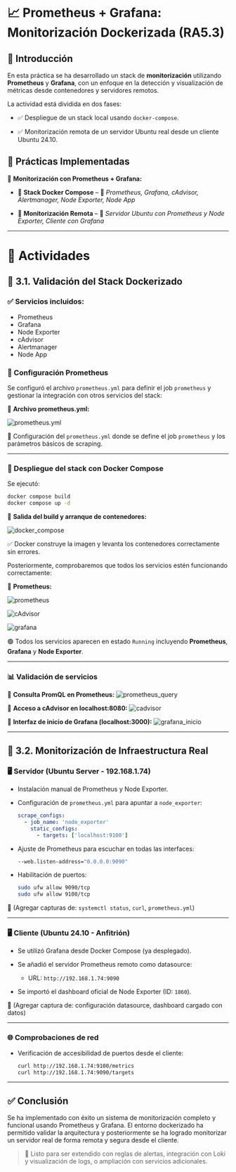 # 📈 Prometheus + Grafana: Monitorización Dockerizada (RA5.3)

## 📖 Introducción

En esta práctica se ha desarrollado un stack de **monitorización** utilizando **Prometheus** y **Grafana**, con un enfoque en la detección y visualización de métricas desde contenedores y servidores remotos.

La actividad está dividida en dos fases:

* ✅ Despliegue de un stack local usando `docker-compose`.

* ✅ Monitorización remota de un servidor Ubuntu real desde un cliente Ubuntu 24.10.


## 📌 Prácticas Implementadas

📂 **Monitorización con Prometheus + Grafana:**

* 🔹 **Stack Docker Compose** – 🐳 *Prometheus, Grafana, cAdvisor, Alertmanager, Node Exporter, Node App*

* 🔹 **Monitorización Remota** – 📡 *Servidor Ubuntu con Prometheus y Node Exporter, Cliente con Grafana*

---

# 🧪 Actividades

## 🔹 3.1. Validación del Stack Dockerizado

### ✅ Servicios incluidos:

* Prometheus
* Grafana
* Node Exporter
* cAdvisor
* Alertmanager
* Node App

### 🧱 Configuración Prometheus

Se configuró el archivo `prometheus.yml` para definir el job `prometheus` y gestionar la integración con otros servicios del stack:

📸 **Archivo prometheus.yml:**


![prometheus.yml](https://github.com/XaviGimReu/PPS-10836126/blob/main/template-main/RA5/RA5_3/assets/1.%20prometheus.yml%20.png)

🔧 Configuración del `prometheus.yml` donde se define el job `prometheus` y los parámetros básicos de scraping.

---

### 🐳 Despliegue del stack con Docker Compose

Se ejecutó:

```bash
docker compose build
docker compose up -d
```

📸 **Salida del build y arranque de contenedores:**


![docker_compose](https://github.com/XaviGimReu/PPS-10836126/blob/main/template-main/RA5/RA5_3/assets/2.%20docker%20compose.png)

✅ Docker construye la imagen y levanta los contenedores correctamente sin errores.

Posteriormente, comprobaremos que todos los servicios estén funcionando correctamente:

📸 **Prometheus:**


![prometheus](https://github.com/XaviGimReu/PPS-10836126/blob/main/template-main/RA5/RA5_3/assets/3.%20prometheus.png)

![cAdvisor](https://github.com/XaviGimReu/PPS-10836126/blob/main/template-main/RA5/RA5_3/assets/4.%20cAdvisor.png)

![grafana](https://github.com/XaviGimReu/PPS-10836126/blob/main/template-main/RA5/RA5_3/assets/5.%20Grafana.png)

🟢 Todos los servicios aparecen en estado `Running` incluyendo **Prometheus**, **Grafana** y **Node Exporter**.

---

### 📊 Validación de servicios

📸 **Consulta PromQL en Prometheus:**
![prometheus\_query](assets/3.png)

📸 **Acceso a cAdvisor en localhost:8080:**
![cadvisor](assets/4.png)

📸 **Interfaz de inicio de Grafana (localhost:3000):**
![grafana\_inicio](assets/5.png)

---

## 🔹 3.2. Monitorización de Infraestructura Real

### 🖥️ Servidor (Ubuntu Server - 192.168.1.74)

* Instalación manual de Prometheus y Node Exporter.
* Configuración de `prometheus.yml` para apuntar a `node_exporter`:

  ```yaml
  scrape_configs:
    - job_name: 'node_exporter'
      static_configs:
        - targets: ['localhost:9100']
  ```
* Ajuste de Prometheus para escuchar en todas las interfaces:

  ```bash
  --web.listen-address="0.0.0.0:9090"
  ```
* Habilitación de puertos:

  ```bash
  sudo ufw allow 9090/tcp
  sudo ufw allow 9100/tcp
  ```

📸 (Agregar capturas de: `systemctl status`, `curl`, `prometheus.yml`)

---

### 🖥️ Cliente (Ubuntu 24.10 - Anfitrión)

* Se utilizó Grafana desde Docker Compose (ya desplegado).
* Se añadió el servidor Prometheus remoto como datasource:

  * URL: `http://192.168.1.74:9090`
* Se importó el dashboard oficial de Node Exporter (ID: `1860`).

📸 (Agregar captura de: configuración datasource, dashboard cargado con datos)

---

### 🌐 Comprobaciones de red

* Verificación de accesibilidad de puertos desde el cliente:

  ```bash
  curl http://192.168.1.74:9100/metrics
  curl http://192.168.1.74:9090/targets
  ```

---

## ✅ Conclusión

Se ha implementado con éxito un sistema de monitorización completo y funcional usando Prometheus y Grafana. El entorno dockerizado ha permitido validar la arquitectura y posteriormente se ha logrado monitorizar un servidor real de forma remota y segura desde el cliente.

> 🧩 Listo para ser extendido con reglas de alertas, integración con Loki y visualización de logs, o ampliación con servicios adicionales.
